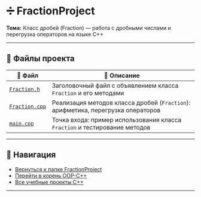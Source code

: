 # ➗ FractionProject

**Тема:** Класс дробей (Fraction) — работа с дробными числами и перегрузка операторов на языке C++

---

## 📂 Файлы проекта

| 📄 Файл | 📝 Описание |
|-----------------|----------------------------------------------|
| [`Fraction.h`](../include/Fraction.h) | Заголовочный файл с объявлением класса `Fraction` и его методами |
| [`Fraction.cpp`](Fraction.cpp) | Реализация методов класса дробей (`Fraction`): арифметика, перегрузка операторов |
| [`main.cpp`](../main.cpp) | Точка входа: пример использования класса `Fraction` и тестирование методов |

---

## 🔗 Навигация

- [Вернуться к папке FractionProject](../)
- [Перейти в корень OOP-C++](../../)
- [Все учебные проекты C++](../../../)

---
